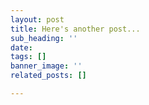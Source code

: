 ```yaml
---
layout: post
title: Here's another post...
sub_heading: ''
date: 
tags: []
banner_image: ''
related_posts: []

---
```

